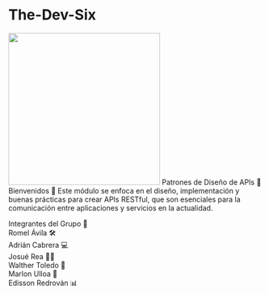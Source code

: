 # The-Dev-Six
<img src="https://github.com/user-attachments/assets/406ad5b4-e37e-4ea3-9452-55e366f83f88" width="300"/>
Patrones de Diseño de APIs 🚀  
Bienvenidos 👋  
Este módulo se enfoca en el diseño, implementación y buenas prácticas para crear APIs RESTful, que son esenciales para la comunicación entre aplicaciones y servicios en la actualidad.  

Integrantes del Grupo 👥  
Romel Ávila 🛠️  
Adrián Cabrera 💻  
Josué Rea 🧑‍💼  
Walther Toledo 🎯  
Marlon Ulloa 🚀  
Edisson Redrován 📊  
  



